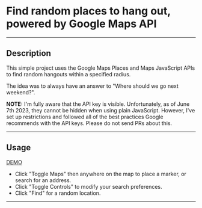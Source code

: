 # Find random places to hang out, powered by Google Maps API

***

## Description

This simple project uses the Google Maps Places and Maps JavaScript APIs to find random hangouts within a specified radius.

The idea was to always have an answer to "Where should we go next weekend?".

**NOTE:** I'm fully aware that the API key is visible. Unfortunately, as of June 7th 2023, they cannot be hidden when using plain JavaScript. However, I've set up restrictions and followed all of the best practices Google recommends with the API keys. Please do not send PRs about this.

***

## Usage

[DEMO](https://seifhamdy.github.io/hangout-generator-google-maps-api/)
- Click "Toggle Maps" then anywhere on the map to place a marker, or search for an address.
- Click "Toggle Controls" to modify your search preferences.
- Click "Find" for a random location.

***
